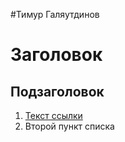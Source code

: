 #Тимур Галяутдинов
# Заголовок

## Подзаголовок

1. [Текст ссылки](цель_ссылки)
1. Второй пункт списка
